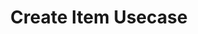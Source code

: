 ---
layout: default
title: Create Item Usecase
nav_order: 1
has_children: false
parent: Use cases
---